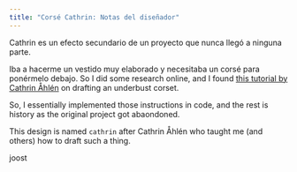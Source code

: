 ```yaml
---
title: "Corsé Cathrin: Notas del diseñador"
---
```


Cathrin es un efecto secundario de un proyecto que nunca llegó a ninguna parte.

Iba a hacerme un vestido muy elaborado y necesitaba un corsé para ponérmelo debajo. So I did some research online, and I found [this tutorial by Cathrin Åhlén](https://katafalk.wordpress.com/2010/06/24/underbust-pattern-tutorial/) on drafting an underbust corset.

So, I essentially implemented those instructions in code, and the rest is history as the original project got abaondoned.

This design is named `cathrin` after Cathrin Åhlén who taught me (and others) how to draft such a thing.

joost
